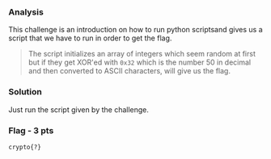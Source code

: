 ### Analysis
This challenge is an introduction on how to run python scriptsand gives us a script that we have to run in order to get the flag.

>The script initializes an array of integers which seem random at first but if they get XOR'ed with `0x32` which is the number 50 in decimal and then converted to ASCII characters, will give us the flag.

### Solution

Just run the script given by the challenge.

### Flag - 3 pts
`crypto{?}`